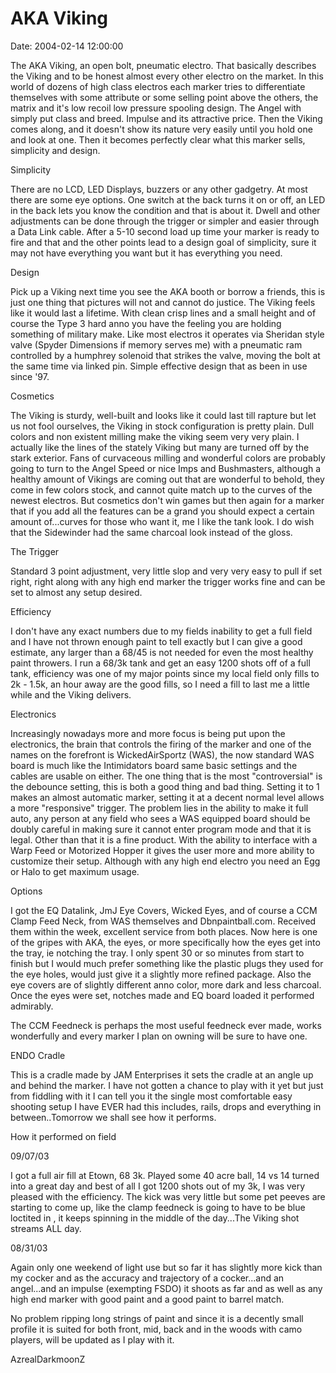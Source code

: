 # AKA Viking

Date: 2004-02-14 12:00:00

The AKA Viking, an open bolt, pneumatic electro. That basically describes the Viking and to be honest almost every other electro on the market. In this world of dozens of high class electros each marker tries to differentiate themselves with some attribute or some selling point above the others, the matrix and it's low recoil low pressure spooling design. The Angel with simply put class and breed. Impulse and its attractive price. Then the Viking comes along, and it doesn't show its nature very easily until you hold one and look at one. Then it becomes perfectly clear what this marker sells, simplicity and design.

Simplicity

There are no LCD, LED Displays, buzzers or any other gadgetry. At most there are some eye options. One switch at the back turns it on or off, an LED in the back lets you know the condition and that is about it. Dwell and other adjustments can be done through the trigger or simpler and easier through a Data Link cable. After a 5-10 second load up time your marker is ready to fire and that and the other points lead to a design goal of simplicity, sure it may not have everything you want but it has everything you need.

Design

Pick up a Viking next time you see the AKA booth or borrow a friends, this is just one thing that pictures will not and cannot do justice. The Viking feels like it would last a lifetime. With clean crisp lines and a small height and of course the Type 3 hard anno you have the feeling you are holding something of military make. Like most electros it operates via Sheridan style valve (Spyder Dimensions if memory serves me) with a pneumatic ram controlled by a humphrey solenoid that strikes the valve, moving the bolt at the same time via linked pin. Simple effective design that as been in use since '97.

Cosmetics

The Viking is sturdy, well-built and looks like it could last till rapture but let us not fool ourselves, the Viking in stock configuration is pretty plain. Dull colors and non existent milling make the viking seem very very plain. I actually like the lines of the stately Viking but many are turned off by the stark exterior. Fans of curvaceous milling and wonderful colors are probably going to turn to the Angel Speed or nice Imps and Bushmasters, although a healthy amount of Vikings are coming out that are wonderful to behold, they come in few colors stock, and cannot quite match up to the curves of the newest electros. But cosmetics don't win games but then again for a marker that if you add all the features can be a grand you should expect a certain amount of...curves for those who want it, me I like the tank look. I do wish that the Sidewinder had the same charcoal look instead of the gloss.

The Trigger

Standard 3 point adjustment, very little slop and very very easy to pull if set right, right along with any high end marker the trigger works fine and can be set to almost any setup desired.

Efficiency

I don't have any exact numbers due to my fields inability to get a full field and I have not thrown enough paint to tell exactly but I can give a good estimate, any larger than a 68/45 is not needed for even the most healthy paint throwers. I run a 68/3k tank and get an easy 1200 shots off of a full tank, efficiency was one of my major points since my local field only fills to 2k - 1.5k, an hour away are the good fills, so I need a fill to last me a little while and the Viking delivers.

Electronics

Increasingly nowadays more and more focus is being put upon the electronics, the brain that controls the firing of the marker and one of the names on the forefront is WickedAirSportz (WAS), the now standard WAS board is much like the Intimidators board same basic settings and the cables are usable on either. The one thing that is the most "controversial" is the debounce setting, this is both a good thing and bad thing. Setting it to 1 makes an almost automatic marker, setting it at a decent normal level allows a more "responsive" trigger. The problem lies in the ability to make it full auto, any person at any field who sees a WAS equipped board should be doubly careful in making sure it cannot enter program mode and that it is legal. Other than that it is a fine product. With the ability to interface with a Warp Feed or Motorized Hopper it gives the user more and more ability to customize their setup. Although with any high end electro you need an Egg or Halo to get maximum usage.

Options

I got the EQ Datalink, JmJ Eye Covers, Wicked Eyes, and of course a CCM Clamp Feed Neck, from WAS themselves and Dbnpaintball.com. Received them within the week, excellent service from both places. Now here is one of the gripes with AKA, the eyes, or more specifically how the eyes get into the tray, ie notching the tray. I only spent 30 or so minutes from start to finish but I would much prefer something like the plastic plugs they used for the eye holes, would just give it a slightly more refined package. Also the eye covers are of slightly different anno color, more dark and less charcoal. Once the eyes were set, notches made and EQ board loaded it performed admirably.

The CCM Feedneck is perhaps the most useful feedneck ever made, works wonderfully and every marker I plan on owning will be sure to have one.

ENDO Cradle

This is a cradle made by JAM Enterprises it sets the cradle at an angle up and behind the marker. I have not gotten a chance to play with it yet but just from fiddling with it I can tell you it the single most comfortable easy shooting setup I have EVER had this includes, rails, drops and everything in between..Tomorrow we shall see how it performs.

 

How it performed on field

 

09/07/03

I got a full air fill at Etown, 68 3k. Played some 40 acre ball, 14 vs 14 turned into a great day and best of all I got 1200 shots out of my 3k, I was very pleased with the efficiency. The kick was very little but some pet peeves are starting to come up, like the clamp feedneck is going to have to be blue loctited in , it keeps spinning in the middle of the day...The Viking shot streams ALL day.

08/31/03

Again only one weekend of light use but so far it has slightly more kick than my cocker and as the accuracy and trajectory of a cocker...and an angel...and an impulse (exempting FSDO) it shoots as far and as well as any high end marker with good paint and a good paint to barrel match.

No problem ripping long strings of paint and since it is a decently small profile it is suited for both front, mid, back and in the woods with camo players, will be updated as I play with it.

 

AzrealDarkmoonZ
